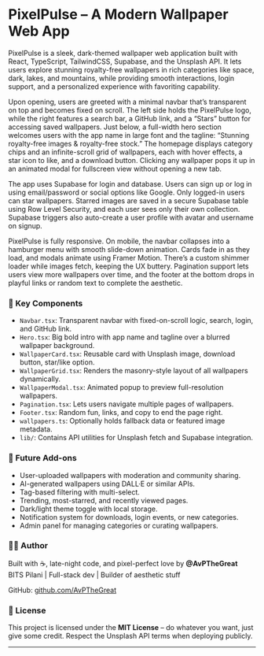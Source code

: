 # PixelPulse – A Modern Wallpaper Web App

PixelPulse is a sleek, dark-themed wallpaper web application built with React, TypeScript, TailwindCSS, Supabase, and the Unsplash API. It lets users explore stunning royalty-free wallpapers in rich categories like space, dark, lakes, and mountains, while providing smooth interactions, login support, and a personalized experience with favoriting capability.

Upon opening, users are greeted with a minimal navbar that’s transparent on top and becomes fixed on scroll. The left side holds the PixelPulse logo, while the right features a search bar, a GitHub link, and a “Stars” button for accessing saved wallpapers. Just below, a full-width hero section welcomes users with the app name in large font and the tagline: “Stunning royalty-free images & royalty-free stock.” The homepage displays category chips and an infinite-scroll grid of wallpapers, each with hover effects, a star icon to like, and a download button. Clicking any wallpaper pops it up in an animated modal for fullscreen view without opening a new tab.

The app uses Supabase for login and database. Users can sign up or log in using email/password or social options like Google. Only logged-in users can star wallpapers. Starred images are saved in a secure Supabase table using Row Level Security, and each user sees only their own collection. Supabase triggers also auto-create a user profile with avatar and username on signup.

PixelPulse is fully responsive. On mobile, the navbar collapses into a hamburger menu with smooth slide-down animation. Cards fade in as they load, and modals animate using Framer Motion. There’s a custom shimmer loader while images fetch, keeping the UX buttery. Pagination support lets users view more wallpapers over time, and the footer at the bottom drops in playful links or random text to complete the aesthetic.

### 🧱 Key Components

- `Navbar.tsx`: Transparent navbar with fixed-on-scroll logic, search, login, and GitHub link.
- `Hero.tsx`: Big bold intro with app name and tagline over a blurred wallpaper background.
- `WallpaperCard.tsx`: Reusable card with Unsplash image, download button, star/like option.
- `WallpaperGrid.tsx`: Renders the masonry-style layout of all wallpapers dynamically.
- `WallpaperModal.tsx`: Animated popup to preview full-resolution wallpapers.
- `Pagination.tsx`: Lets users navigate multiple pages of wallpapers.
- `Footer.tsx`: Random fun, links, and copy to end the page right.
- `wallpapers.ts`: Optionally holds fallback data or featured image metadata.
- `lib/`: Contains API utilities for Unsplash fetch and Supabase integration.

### 🚀 Future Add-ons

- User-uploaded wallpapers with moderation and community sharing.
- AI-generated wallpapers using DALL·E or similar APIs.
- Tag-based filtering with multi-select.
- Trending, most-starred, and recently viewed pages.
- Dark/light theme toggle with local storage.
- Notification system for downloads, login events, or new categories.
- Admin panel for managing categories or curating wallpapers.

### 👨‍🎨 Author

Built with ☕, late-night code, and pixel-perfect love by **@AvPTheGreat**  
BITS Pilani | Full-stack dev | Builder of aesthetic stuff

GitHub: [github.com/AvPTheGreat](https://github.com/AvPTheGreat)

### 📄 License

This project is licensed under the **MIT License** – do whatever you want, just give some credit. Respect the Unsplash API terms when deploying publicly.

---

